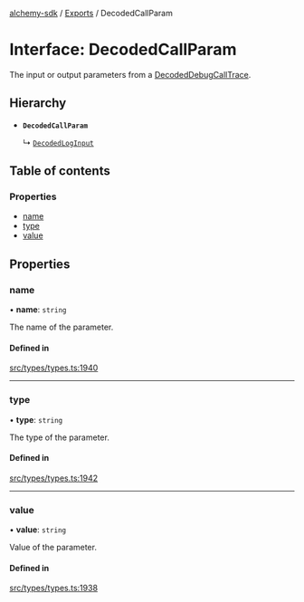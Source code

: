 [alchemy-sdk](../README.md) / [Exports](../modules.md) / DecodedCallParam

# Interface: DecodedCallParam

The input or output parameters from a [DecodedDebugCallTrace](DecodedDebugCallTrace.md).

## Hierarchy

- **`DecodedCallParam`**

  ↳ [`DecodedLogInput`](DecodedLogInput.md)

## Table of contents

### Properties

- [name](DecodedCallParam.md#name)
- [type](DecodedCallParam.md#type)
- [value](DecodedCallParam.md#value)

## Properties

### name

• **name**: `string`

The name of the parameter.

#### Defined in

[src/types/types.ts:1940](https://github.com/alchemyplatform/alchemy-sdk-js/blob/340ad5a/src/types/types.ts#L1940)

___

### type

• **type**: `string`

The type of the parameter.

#### Defined in

[src/types/types.ts:1942](https://github.com/alchemyplatform/alchemy-sdk-js/blob/340ad5a/src/types/types.ts#L1942)

___

### value

• **value**: `string`

Value of the parameter.

#### Defined in

[src/types/types.ts:1938](https://github.com/alchemyplatform/alchemy-sdk-js/blob/340ad5a/src/types/types.ts#L1938)
